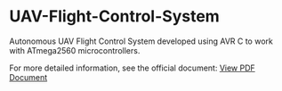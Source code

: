# UAV-Flight-Control-System
Autonomous UAV Flight Control System developed using AVR C to work with ATmega2560 microcontrollers. 

For more detailed information, see the official document:
[View PDF Document](https://github.com/girayaksakal/UAV-Flight-Control-System/files/15457099/21070001030_Giray_Aksakal.pdf)
